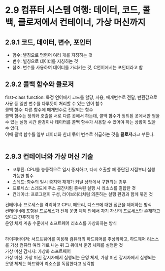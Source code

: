 # 2.9 컴퓨터 시스템 여행: 데이터, 코드, 콜백, 클로저에서 컨테이너, 가상 머신까지

## 2.9.1 코드, 데이터, 변수, 포인터

- 함수: 별칭으로 명령어 여러 개를 지칭하는 것
- 변수: 별칭으로 데이터를 지칭하는 것
- 참조: 변수를 사용하여 데이터를 가리키는 것, C언어에서는 포인터라고 함

## 2.9.2 콜백 함수와 클로저

first-class function: 특정 언어에서 코드를 할당, 사용, 매개변수로 전달, 반환값으로 사용 등 일반 변수를 다루듯이 처리할 수 있는 언어 함수<br>
콜백 함수: 다른 함수에 매개변수로 전달되는 함수<br>
콜백 함수는 정의와 호출을 서로 다른 곳에서 하는데, 콜백 함수가 정의된 곳에서만 얻을 수 있는 실행 시간 환경이나 데이터를 콜백 함수가 사용할 수 있어야 하는 상황이 있을 수 있다.<br>
이때 콜백 함수를 일부 데이터와 한데 묶어 변수로 취급하는 것을 **클로저**라고 부른다.<br><br>

## 2.9.3 컨테이너와 가상 머신 기술

- 코루틴: CPU를 능동적으로 일시 중지하고, 다시 호출할 때 중단된 지점부터 실행 가능한 함수
- 스레드: 함수의 일시 중지와 재개가 커널 상태에서 구현되는 경우
- 프로세스: 스레드에 주소 공간처럼 종속된 실행 시 리소스를 결합한 것
- 컨테이너: 프로그램이 구성, 라이브러리처럼 의존하는 실행 환경과 함께 묶인 것<br>

컨테이너: 프로세스를 격리하고 CPU, 메모리, 디스크에 대한 접근을 제어하는 방식<br>
컨테이너에 포함된 프로세스가 전체 운영 체제 안에서 자기 자신의 프로세스만 존재하고 있다고 간주하게 함<br>
운영 체제 계층 수준에서 소프트웨어 리소스를 가상화하는 방식<br><br>

하이퍼바이저: 서프트웨어를 이용해 컴퓨터의 하드웨어를 추상화하고, 하드웨어 리소스를 가상 컴퓨터 여러 개로 나눈 뒤 그 위에서 운영 체제를 실행한 것<br>
가상 머신 감시자: 가상화 소프트웨어<br>
가상 머신: 가상 머신 감시자에서 실행되는 운영 체제, 가상 머신 감시자에서 실행되는 운영 체제는 하드웨어 리소스를 독점한다고 생각함<br>
